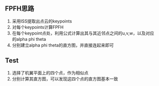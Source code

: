 ## FPFH思路
1. 采用ISS提取出点云的keypoints
2. 对每个keypoints计算FPFH
3. 在每个keypoint点处，利用公式计算出其与其近邻点之间的u,v,w，以及对应的alpha  phi theta
4. 分别建立alpha  phi theta的直方图，并直接连起来即可
## Test
1. 选择了机翼平面上的四个点，作为相似点
2. 分别计算其直方图，可以发现这四个点的直方图基本一致